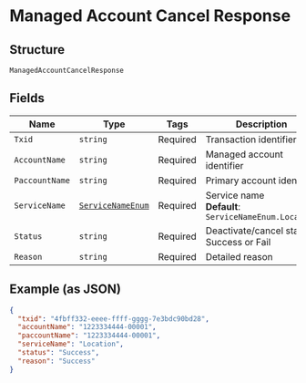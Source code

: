 
# Managed Account Cancel Response

## Structure

`ManagedAccountCancelResponse`

## Fields

| Name | Type | Tags | Description |
|  --- | --- | --- | --- |
| `Txid` | `string` | Required | Transaction identifier |
| `AccountName` | `string` | Required | Managed account identifier |
| `PaccountName` | `string` | Required | Primary account identifier |
| `ServiceName` | [`ServiceNameEnum`](../../doc/models/service-name-enum.md) | Required | Service name<br>**Default**: `ServiceNameEnum.Location` |
| `Status` | `string` | Required | Deactivate/cancel status, Success or Fail |
| `Reason` | `string` | Required | Detailed reason |

## Example (as JSON)

```json
{
  "txid": "4fbff332-eeee-ffff-gggg-7e3bdc90bd28",
  "accountName": "1223334444-00001",
  "paccountName": "1223334444-00001",
  "serviceName": "Location",
  "status": "Success",
  "reason": "Success"
}
```

